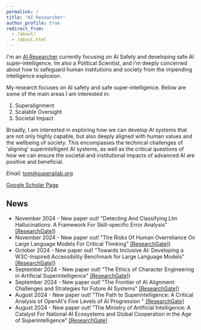 ```yaml
---
permalink: /
title: "AI Researcher"
author_profile: true
redirect_from: 
  - /about/
  - /about.html
---
```


I'm an [AI Researcher](https://www.linkedin.com/in/ai-researcher/) currently focusing on AI Safety and developing safe AI super-intelligence. Im also a Political Scientist, and i'm deeply concerned about how to safeguard human institutions and society from the impending intelligence explosion. 

My research focuses on AI safety and safe super-intelligence. Below are some of the main areas I am interested in:

1. Superalignment
2. Scalable Oversight
3. Societal Impact

Broadly, I am interested in exploring how we can develop AI systems that are not only highly capable, but also deeply aligned with human values and the wellbeing of society. This encompasses the technical challenges of 'aligning' superintelligent AI systems, as well as the critical questions of how we can ensure the societal and institutional impacts of advanced AI are positive and beneficial.

*Email:* tom@superailab.org

[Google Scholar Page](https://scholar.google.com/citations?user=ZUEwQFkAAAAJ=en)

## News
* November 2024 - New paper out! "Detecting And Classifying Llm Hallucinations: A Framework For Skill-specific Error Analysis"  [[ResearchGate]](https://www.researchgate.net/publication/386140108_Detecting_And_Classifying_Llm_Hallucinations_A_Framework_For_Skill-specific_Error_Analysis))
* November 2024 - New paper out! "The Risks Of Human Overreliance On Large Language Models For Critical Thinking" [[ResearchGate]](https://www.researchgate.net/publication/385743952_The_Risks_Of_Human_Overreliance_On_Large_Language_Models_For_Critical_Thinking))
* October 2024 - New paper out! "Towards Inclusive AI: Developing a W3C-Inspired Accessibility Benchmark for Large Language Models" [[ResearchGate]](https://www.researchgate.net/publication/384662444_Towards_Inclusive_AI_Developing_a_W3C-Inspired_Accessibility_Benchmark_for_Large_Language_Models))
* September 2024 - New paper out! "The Ethics of Character Engineering in Artificial Superintelligence" [[ResearchGate]](https://www.researchgate.net/publication/384066454_The_Ethics_of_Character_Engineering_in_Artificial_Superintelligence))
* September 2024 - New paper out! "The Frontier of AI Alignment: Challenges and Strategies for Future AI Systems" [[ResearchGate]](https://www.researchgate.net/publication/383697750_The_Frontier_of_AI_Alignment_Challenges_and_Strategies_for_Future_AI_Systems))
* August 2024 - New paper out! "The Path to Superintelligence: A Critical Analysis of OpenAI's Five Levels of AI Progression " [[ResearchGate]](https://www.researchgate.net/publication/383395776_The_Path_to_Superintelligence_A_Critical_Analysis_of_OpenAI's_Five_Levels_of_AI_Progression)
* August 2024 - New paper out! "The Ministry of Artificial Intelligence: A Catalyst For National AI Ecosystems and Global Cooperation in the Age of Superintelligence" [[ResearchGate]](https://www.researchgate.net/publication/383145922_The_Ministry_of_Artificial_Intelligence_A_Catalyst_For_National_AI_Ecosystems_and_Global_Cooperation_in_the_Age_of_Superintelligence)
